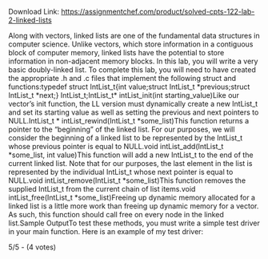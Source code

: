 Download Link: https://assignmentchef.com/product/solved-cpts-122-lab-2-linked-lists
<br>
<p class="ui header product-top-header" title=" 122 Lab #2: Linked Lists Solved">Along with vectors, linked lists are one of the fundamental data structures in computer science. Unlike vectors, which store information in a contiguous block of computer memory, linked lists have the potential to store information in non-adjacent memory blocks. In this lab, you will write a very basic doubly-linked list. To complete this lab, you will need to have created the appropriate .h and .c files that implement the following struct and functions:typedef struct IntList_t{int value;struct IntList_t *previous;struct IntList_t *next;} IntList_t;IntList_t* intList_init(int starting_value)Like our vector’s init function, the LL version must dynamically create a new IntList_t and set its starting value as well as setting the previous and next pointers to NULL.IntList_t * intList_rewind(IntList_t *some_list)This function returns a pointer to the “beginning” of the linked list. For our purposes, we will consider the beginning of a linked list to be represented by the IntList_t whose previous pointer is equal to NULL.void intList_add(IntList_t *some_list, int value)This function will add a new IntList_t to the end of the current linked list. Note that for our purposes, the last element in the list is represented by the individual IntList_t whose next pointer is equal to NULL.void intList_remove(IntList_t *some_list)This function removes the supplied IntList_t from the current chain of list items.void intList_free(IntList_t *some_list)Freeing up dynamic memory allocated for a linked list is a little more work than freeing up dynamic memory for a vector. As such, this function should call free on every node in the linked list.Sample OutputTo test these methods, you must write a simple test driver in your main function. Here is an example of my test driver:

5/5 - (4 votes)